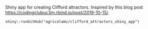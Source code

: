 Shiny app for creating Clifford attractors. Inspired by this blog post https://codingclubuc3m.rbind.io/post/2019-10-15/.

```
shiny::runGitHub("agricolamz/clifford_attractors_shiny_app")
```
